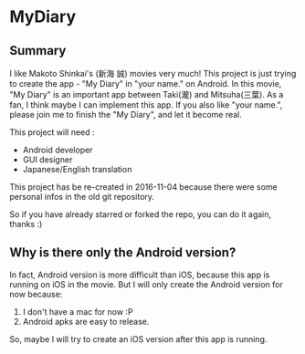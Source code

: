 #  MyDiary

## Summary

I like Makoto Shinkai's (新海 誠) movies very much! This project is just trying to create the app - "My Diary" in "your name." on Android. In this movie, "My Diary" is an important app between Taki(瀧) and Mitsuha(三葉). As a fan, I think maybe I can implement this app. If you also like "your name.", please join me to finish the "My Diary", and let it become real.

This project will need :
* Android developer
* GUI designer
* Japanese/English translation 

This project has be re-created in 2016-11-04 because there were some personal infos in the old git repository.

So if you have already starred or forked the repo, you can do it again, thanks :)

## Why is there only the Android version?

In fact, Android version is more difficult than iOS, because this app is running on iOS in the movie. But I will only create the Android version for now because:

1. I don't have a mac for now :P
2. Android apks are easy to release.

So, maybe I will try to create an iOS version after this app is running.
